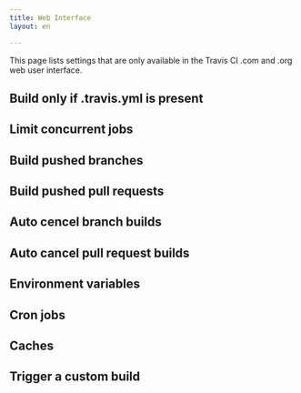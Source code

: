 ```yaml
---
title: Web Interface
layout: en

---
```


This page lists settings that are only available in the Travis CI .com and .org web user interface.

## Build only if .travis.yml is present

## Limit concurrent jobs

## Build pushed branches

## Build pushed pull requests

## Auto cencel branch builds

## Auto cancel pull request builds

## Environment variables

## Cron jobs

## Caches

## Trigger a custom build
